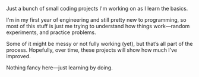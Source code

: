 Just a bunch of small coding projects I'm working on as I learn the basics.

I'm in my first year of engineering and still pretty new to programming, so most of this stuff is just me trying to understand how things work—random experiments, and practice problems.

Some of it might be messy or not fully working (yet), but that’s all part of the process. Hopefully, over time, these projects will show how much I’ve improved.

Nothing fancy here—just learning by doing.
